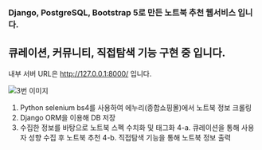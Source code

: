 ### Django, PostgreSQL, Bootstrap 5로 만든 노트북 추천 웹서비스 입니다.
## 큐레이션, 커뮤니티, 직접탐색 기능 구현 중 입니다.

내부 서버 URL은 http://127.0.0.1:8000/ 입니다.

![3번 이미지](https://user-images.githubusercontent.com/65838532/188205727-b45a8859-a47e-4b3e-833d-93be8f255fa3.png)

1. Python selenium bs4를 사용하여 에누리(종합쇼핑몰)에서 노트북 정보 크롤링
2. Django ORM을 이용해 DB 저장
3. 수집한 정보를 바탕으로 노트북 스펙 수치화 및 태그화
4-a. 큐레이션을 통해 사용자 성향 수집 후 노트북 추천
4-b. 직접탐색 기능을 통해 노트북 정보 출력
